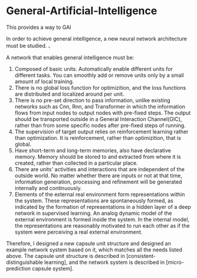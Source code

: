 # General-Artificial-Intelligence
This provides a way to GAI

In order to achieve general intelligence, a new neural network architecture must be studied. 、

A network that enables general intelligence must be:

1. Composed of basic units. Automatically enable different units for different tasks. You can smoothly add or remove units only by a small amount of local training.
1. There is no global loss function for optimizition, and the loss functions are distributed and localized around per unit.
1. There is no pre-set direction to pass information, unlike existing networks such as Cnn, Rnn, and Transformer in which the information flows from input nodes to output nodes with pre-fixed steps. The output should be transported outside in a General Interaction Channel(GIC), rather than from some specific nodes after pre-fixed steps of running.
1. The supervision of target output relies on reinforcement learning rather than optimization. It is reinforcement, rather than optimizition, that is global.
1. Have short-term and long-term memories, also have declarative memory. Memory should be stored to and extracted from where it is created, rather than collected in a particular place.
1. There are units' activities and interactions that are independent of the outside world. No matter whether there are inputs or not at that time, information generation, processing and refinement will be generated internally and continuously. 
2. Elements of the external real environment form representations within the system. These representations are spontaneously formed, as indicated by the formation of representations in a hidden layer of a deep network in supervised learning. An analog dynamic model of the external environment is formed inside the system. In the internal model, the representations are reasonably motivated to run each other as if the system were perceiving a real external environment.


Therefore, I designed a new capsule unit structure and designed an example network system based on it, which matches all the needs listed above. The capsule unit structure is described in [consistent-distinguishable learning], and the network system is described in [micro-prediction capsule system].
